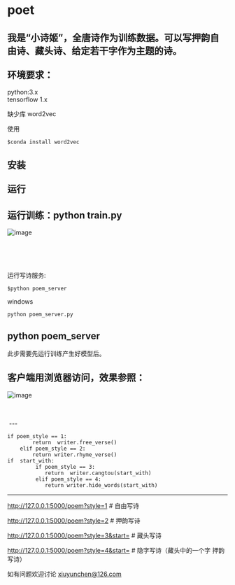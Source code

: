 # poet
我是“小诗姬”，全唐诗作为训练数据。可以写押韵自由诗、藏头诗、给定若干字作为主题的诗。
<br /> <br /> 
环境要求：
---
python:3.x <br /> 
tensorflow  1.x


缺少库 word2vec

使用
```
$conda install word2vec
```
安装
<br /> <br /> 
运行<br /> 
---
运行训练：python train.py <br /> 
---
![image](https://github.com/norybaby/poet/blob/master/doc/train.png)

<br /> <br /> 
 
 
运行写诗服务: 
```
$python poem_server
```
windows
```
python poem_server.py
```
python poem_server<br /> 
---
此步需要先运行训练产生好模型后。

客户端用浏览器访问，效果参照：<br /> 
---
![image](https://github.com/norybaby/poet/blob/master/doc/client.png)

<br /> <br /> 
 ---
```
if poem_style == 1:
        return  writer.free_verse()
    elif poem_style == 2:
        return writer.rhyme_verse()
if  start_with:
         if poem_style == 3:
            return  writer.cangtou(start_with)
         elif poem_style == 4:
            return writer.hide_words(start_with)
 ```           
 ---
 http://127.0.0.1:5000/poem?style=1             # 自由写诗
 
 http://127.0.0.1:5000/poem?style=2             # 押韵写诗
 
 http://127.0.0.1:5000/poem?style=3&start=      # 藏头写诗
 
  http://127.0.0.1:5000/poem?style=4&start=     # 隐字写诗（藏头中的一个字 押韵写诗）
  
如有问题欢迎讨论 xiuyunchen@126.com

